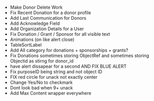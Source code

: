 - Make Donor Delete Work
- Fix Recent Donation for a donor profile
- Add Last Communication for Donors
- Add Acknowledge Field
- Add Organization Details for a User
- Fix Donation / Grant / Sponsor for all visible text
- Animations (on like alert close)
- TableSortLabel
- Add All category for donations + sponsorships + grants?
- Fix Donations sometimes storing ObjectRef and sometimes storing Objectid as stirng
  for donor_id
- have alert dissapear for a second AND FIX BLUE ALERT
- Fix purposeID being string and not object ID
- FIX red circle for unack not exactly center
- Change Yes/No to checkmark
- Dont look bad when 9+ unack
- Add Max Content wrapper everywhere
